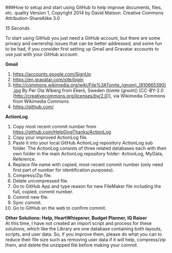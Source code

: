 ###How to setup and start using GitHub to help improve documents, files, etc. quality
Version 1, Copyright 2014 by David Matson. Creative Commons Attribution-ShareAlike 3.0

*15 Seconds*  

To start using GitHub you just need a GitHub account, but there are some privacy and ownership issues that can be better addressed, and some fun to be had, if you consider first setting up Gmail and Gravatar accounts to use just with your GitHub account:

**Gmail**

1. https://accounts.google.com/SignUp
1. https://en.gravatar.com/site/login  
1. http://commons.wikimedia.org/wiki/File%3ATomte_(gnom)_(810665390).jpg By Per Ola Wiberg from Ekerö, Sweden (tomte (gnom)) [CC-BY-2.0 (http://creativecommons.org/licenses/by/2.0)], via Wikimedia Commons from Wikimedia Commons
1. https://github.com/


**ActionLog**

1. Copy most recent commit number from https://github.com/HelpGiveThanks/ActionLog
2. Copy your improved ActionLog file.
3. Paste it into your local GitHub ActionLog repository ActionLog sub folder.  The ActionLog consists of three related databases each with their own folder in the main ActionLog repository folder: ActionLog, MyData, Reference. 
4. Replace file name with copied, most-recent commit number (only need first part of number for identification purposes). 
5. Compress/Zip file.
6. Delete uncompressed file.
7. Go to GitHub App and type reason for new FileMaker file including the full, copied, commit number.
8. Commit new file.
9. Sync commit.
10. Go to GitHub on the web to confirm commit. 
  
**Other Solutions: Help, HeartWhisperer, Budget Planner, IQ Raiser**  
At this time, I have not created an import script and process for these solutions, which like the Library are one database containing both layouts, scripts, and user data.  So, if you improve them, please do what you can to reduce their file size such as removing user data if it will help, compress/zip them, and delete the unzipped file before making your commit.  
  

